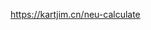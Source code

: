 
https://kartjim.cn/neu-calculate


<!-- 配置问题：
- ico
- manifest.json -->

<!-- 
### 提示

- 测试： [npm test](https://facebook.github.io/create-react-app/docs/running-tests)
- [Making a Progressive Web App](https://facebook.github.io/create-react-app/docs/making-a-progressive-web-app)
- Deployment：`npm run deploy`

-->

